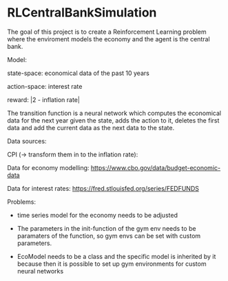 # RLCentralBankSimulation

The goal of this project is to create a Reinforcement Learning problem where the enviroment models the economy and the agent is the central bank. 

Model:

state-space: economical data of the past 10 years

action-space: interest rate

reward: |2 - inflation rate|

The transition function is a neural network which computes the economical data for the next year given the state, adds the action to it, deletes the first data and add the current data as the next data to the state.

Data sources:

CPI (-> transform them in to the inflation rate): 

Data for economy modelling: https://www.cbo.gov/data/budget-economic-data

Data for interest rates: https://fred.stlouisfed.org/series/FEDFUNDS

Problems:

- time series model for the economy needs to be adjusted

- The parameters in the init-function of the gym env needs to be paramaters of the function, so gym envs can be set with custom parameters.

- EcoModel needs to be a class and the specific model is inherited by it because then it is possible to set up gym environments for custom neural networks




